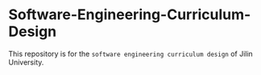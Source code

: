 # Software-Engineering-Curriculum-Design
This repository is for the `software engineering curriculum design` of Jilin University.

